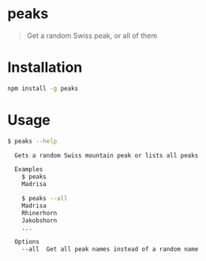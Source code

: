 # peaks
> Get a random Swiss peak, or all of them

# Installation
```Bash
npm install -g peaks
```

# Usage
```Bash
$ peaks --help

  Gets a random Swiss mountain peak or lists all peaks

  Examples
    $ peaks
    Madrisa

    $ peaks --all
    Madrisa
    Rhinerhorn
    Jakobshorn
    ...

  Options
    --all  Get all peak names instead of a random name
```
